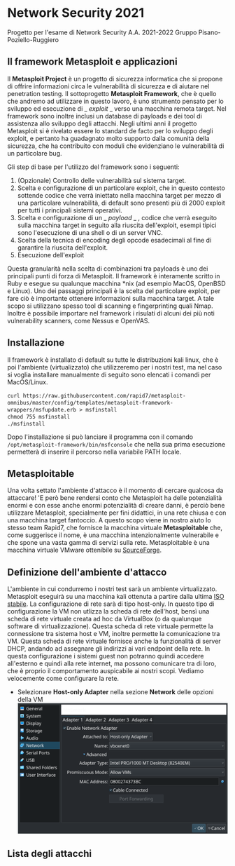 # Network Security 2021

Progetto per l'esame di Network Security A.A. 2021-2022
Gruppo Pisano-Poziello-Ruggiero

## Il framework Metasploit e applicazioni

Il __Metasploit Project__ è un progetto di sicurezza informatica che si propone di offrire informazioni circa le vulnerabilità di sicurezza e di aiutare nel penetration testing. Il sottoprogetto __Metasploit Framework__, che è quello che andremo ad utilizzare in questo lavoro, è uno strumento pensato per lo sviluppo ed esecuzione di _ _exploit_ _ verso una macchina remota target. Nel framework sono inoltre inclusi un database di payloads e dei tool di assistenza allo sviluppo degli attacchi.
Negli ultimi anni il progetto Metasploit si è rivelato essere lo standard de facto per lo sviluppo degli exploit, e pertanto ha guadagnato molto supporto dalla comunità della sicurezza, che ha contribuito con moduli che evidenziano le vulnerabilità di un particolare bug.

Gli step di base per l'utilizzo del framework sono i seguenti:

1. (Opzionale) Controllo delle vulnerabilità sul sistema target.
2. Scelta e configurazione di un particolare exploit, che in questo contesto sottende codice che verrà iniettato nella macchina target per mezzo di una particolare vulnerabilità, di default sono presenti più di 2000 exploit per tutti i principali sistemi operativi.
3. Scelta e configurazione di un _ _payload_ _ , codice che verrà eseguito sulla macchina target in seguito alla riuscita dell'exploit, esempi tipici sono l'esecuzione di una shell o di un server VNC.
4. Scelta della tecnica di encoding degli opcode esadecimali al fine di garantire la riuscita dell'exploit.
5. Esecuzione dell'exploit

Questa granularità nella scelta di combinazioni tra payloads è uno dei principali punti di forza di Metasploit. Il framework è interamente scritto in Ruby e esegue su qualunque macchina *nix (ad esempio MacOS, OpenBSD e Linux). 
Uno dei passaggi principali è la scelta del particolare exploit, per fare ciò è importante ottenere informazioni sulla macchina target. A tale scopo si utilizzano spesso tool di scanning e fingerprinting quali Nmap. Inoltre è possibile importare nel framework i risulati di alcuni dei più noti vulnerability scanners, come Nessus e OpenVAS.

## Installazione

Il framework è installato di default su tutte le distribuzioni kali linux, che è poi l'ambiente (virtualizzato) che utilizzeremo per i nostri test, ma nel caso si voglia installare manualmente di seguito sono elencati i comandi per MacOS/Linux.

```
curl https://raw.githubusercontent.com/rapid7/metasploit-omnibus/master/config/templates/metasploit-framework-wrappers/msfupdate.erb > msfinstall
chmod 755 msfinstall
./msfinstall
```

Dopo l'installazione si può lanciare il programma con il comando ` /opt/metasploit-framework/bin/msfconsole ` che nella sua prima esecuzione permetterà di inserire il percorso nella variabile PATH locale.

## Metasploitable

Una volta settato l'ambiente d'attacco è il momento di cercare qualcosa da attaccare! \'E però bene rendersi conto che Metasploit ha delle potenzialità enormi e con esse anche enormi potenzialità di creare danni, è perciò bene utilizzare Metasploit, specialmente per fini didattici, in una rete chiusa e con una macchina target fantoccio. A questo scopo viene in nostro aiuto lo stesso team Rapid7, che fornisce la macchina virtuale __Metasploitable__ che, come suggerisce il nome, è una macchina intenzionalmente vulnerabile e che spone una vasta gamma di servizi sulla rete.
Metasploitable è una macchina virtuale VMware ottenibile su [SourceForge](https://sourceforge.net/projects/metasploitable/).

## Definizione dell'ambiente d'attacco

L'ambiente in cui condurremo i nostri test sarà un ambiente virtualizzato. Metasploit eseguirà su una macchina kali ottenuta a partire dalla ultima [ISO stabile](https://www.kali.org/get-kali/). La configurazione di rete sarà di tipo host-only. In questo tipo di configurazione la VM non utlizza la scheda di rete dell'host, bensì una scheda di rete virtuale creata ad hoc da VirtualBox (o da qualunque software di virtualizzazione). Questa scheda di rete virtuale permette la connessione tra sistema host e VM, inoltre permette la comunicazione tra VM. Questa scheda di rete virtuale fornisce anche la funzionalità di server DHCP, andando ad assegnare gli indirizzi ai vari endpoint della rete. In questa configurazione i sistemi guest non potranno quindi accedere all'esterno e quindi alla rete internet, ma possono comunicare tra di loro, che è proprio il comportamento auspicabile ai nostri scopi. 
Vediamo velocemente come configurare la rete.

- Selezionare __Host-only Adapter__ nella sezione __Network__ delle opzioni della VM ![Network settings](/imgs/network_settings.png)

## Lista degli attacchi
